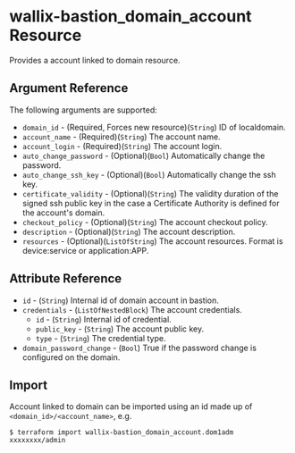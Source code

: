 # wallix-bastion_domain_account Resource

Provides a account linked to domain resource.

## Argument Reference

The following arguments are supported:

* `domain_id` - (Required, Forces new resource)(`String`) ID of localdomain.
* `account_name` - (Required)(`String`) The account name.
* `account_login` - (Required)(`String`) The account login.
* `auto_change_password` - (Optional)(`Bool`) Automatically change the password.
* `auto_change_ssh_key` - (Optional)(`Bool`) Automatically change the ssh key.
* `certificate_validity` - (Optional)(`String`) The validity duration of the signed ssh public key in the case a Certificate Authority is defined for the account's domain.
* `checkout_policy` - (Optional)(`String`) The account checkout policy.
* `description` - (Optional)(`String`) The account description.
* `resources` - (Optional)(`ListOfString`) The account resources. Format is device:service or application:APP.

## Attribute Reference

* `id` - (`String`) Internal id of domain account in bastion.
* `credentials` - (`ListOfNestedBlock`) The account credentials.
  * `id` - (`String`) Internal id of credential.
  * `public_key` - (`String`) The account public key.
  * `type` - (`String`) The credential type.
* `domain_password_change` - (`Bool`) True if the password change is configured on the domain.


## Import

Account linked to domain can be imported using an id made up of `<domain_id>/<account_name>`, e.g.

```
$ terraform import wallix-bastion_domain_account.dom1adm xxxxxxxx/admin
```
